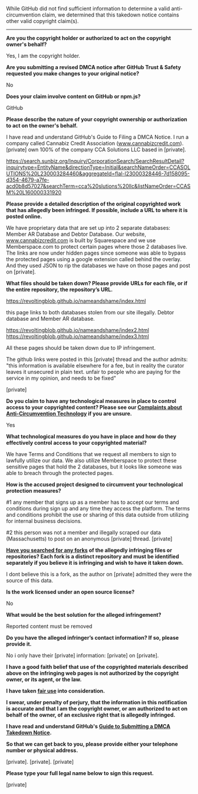 While GitHub did not find sufficient information to determine a valid anti-circumvention claim, we determined that this takedown notice contains other valid copyright claim(s).

---

**Are you the copyright holder or authorized to act on the copyright owner's behalf?**

Yes, I am the copyright holder.

**Are you submitting a revised DMCA notice after GitHub Trust & Safety requested you make changes to your original notice?**

No

**Does your claim involve content on GitHub or npm.js?**

GitHub

**Please describe the nature of your copyright ownership or authorization to act on the owner's behalf.**

I have read and understand GitHub's Guide to Filing a DMCA Notice. I run a company called Cannabiz Credit Association (www.cannabizcredit.com). [private] own 100% of the company CCA Solutions LLC based in [private].

https://search.sunbiz.org/Inquiry/CorporationSearch/SearchResultDetail?inquirytype=EntityName&directionType=Initial&searchNameOrder=CCASOLUTIONS%20L230003284460&aggregateId=flal-l23000328446-7d158095-d354-4679-a7fe-acd0b8d57027&searchTerm=cca%20slutions%20llc&listNameOrder=CCASM%20L160000331920

**Please provide a detailed description of the original copyrighted work that has allegedly been infringed. If possible, include a URL to where it is posted online.**

We have proprietary data that are set up into 2 separate databases: Member AR Database and Debtor Database. Our website, www.cannabizcredit.com is built by Squarespace and we use Memberspace.com to protect certain pages where those 2 databases live. The links are now under hidden pages since someone was able to bypass the protected pages using a google extension called behind the overlay. And they used JSON to rip the databases we have on those pages and post on [private].

**What files should be taken down? Please provide URLs for each file, or if the entire repository, the repository’s URL.**

https://revoltingblob.github.io/nameandshame/index.html

this page links to both databases stolen from our site illegally. Debtor database and Member AR database.

https://revoltingblob.github.io/nameandshame/index2.html  
https://revoltingblob.github.io/nameandshame/index3.html

All these pages should be taken down due to IP infringement.

The github links were posted in this [private] thread and the author admits: "this information is available elsewhere for a fee, but in reality the curator leaves it unsecured in plain text. unfair to people who are paying for the service in my opinion, and needs to be fixed"

[private]

**Do you claim to have any technological measures in place to control access to your copyrighted content? Please see our <a href="https://docs.github.com/articles/guide-to-submitting-a-dmca-takedown-notice#complaints-about-anti-circumvention-technology">Complaints about Anti-Circumvention Technology</a> if you are unsure.**

Yes

**What technological measures do you have in place and how do they effectively control access to your copyrighted material?**

We have Terms and Conditions that we request all members to sign to lawfully utilize our data. We also utilize Memberspace to protect these sensitive pages that hold the 2 databases, but it looks like someone was able to breach through the protected pages.

**How is the accused project designed to circumvent your technological protection measures?**

#1 any member that signs up as a member has to accept our terms and conditions during sign up and any time they access the platform. The terms and conditions prohibit the use or sharing of this data outside from utilizing for internal business decisions.

#2 this person was not a member and illegally scraped our data (Massachusetts) to post on an anonymous [private] thread.  [private]

**<a href="https://docs.github.com/articles/dmca-takedown-policy#b-what-about-forks-or-whats-a-fork">Have you searched for any forks</a> of the allegedly infringing files or repositories? Each fork is a distinct repository and must be identified separately if you believe it is infringing and wish to have it taken down.**

I dont believe this is a fork, as the author on [private] admitted they were the source of this data.

**Is the work licensed under an open source license?**

No

**What would be the best solution for the alleged infringement?**

Reported content must be removed

**Do you have the alleged infringer’s contact information? If so, please provide it.**

No i only have their [private] information: [private] on [private].

**I have a good faith belief that use of the copyrighted materials described above on the infringing web pages is not authorized by the copyright owner, or its agent, or the law.**

**I have taken <a href="https://www.lumendatabase.org/topics/22">fair use</a> into consideration.**

**I swear, under penalty of perjury, that the information in this notification is accurate and that I am the copyright owner, or am authorized to act on behalf of the owner, of an exclusive right that is allegedly infringed.**

**I have read and understand GitHub's <a href="https://docs.github.com/articles/guide-to-submitting-a-dmca-takedown-notice/">Guide to Submitting a DMCA Takedown Notice</a>.**

**So that we can get back to you, please provide either your telephone number or physical address.**

[private]. [private]. [private]

**Please type your full legal name below to sign this request.**

[private]
